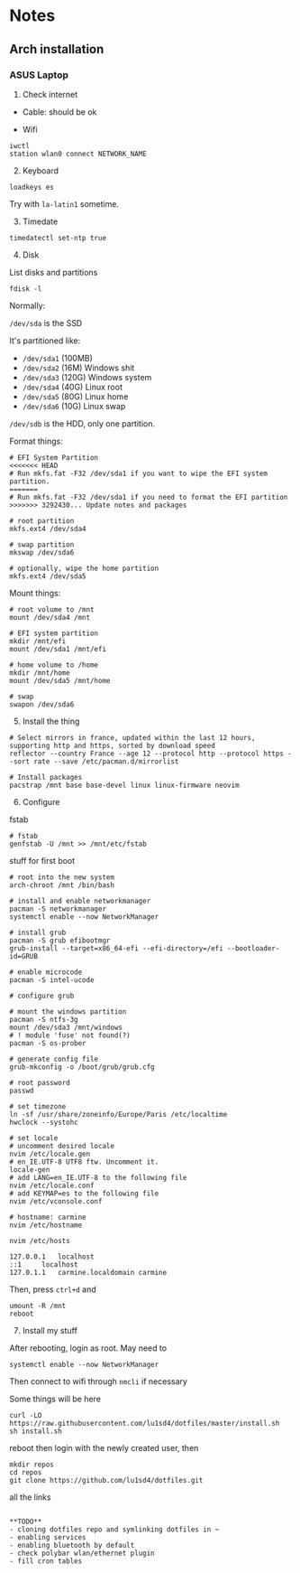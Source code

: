 # Notes

## Arch installation

### ASUS Laptop

1. Check internet

- Cable: should be ok

- Wifi

```
iwctl
station wlan0 connect NETWORK_NAME
```

2. Keyboard

```
loadkeys es
```

Try with `la-latin1` sometime.

3. Timedate

```
timedatectl set-ntp true
```

4. Disk

List disks and partitions

```
fdisk -l
```

Normally:

`/dev/sda` is the SSD

It's partitioned like:

- `/dev/sda1` (100MB) 
- `/dev/sda2` (16M) Windows shit
- `/dev/sda3` (120G) Windows system
- `/dev/sda4` (40G) Linux root
- `/dev/sda5` (80G) Linux home
- `/dev/sda6` (10G) Linux swap

`/dev/sdb` is the HDD, only one partition.

Format things:

```
# EFI System Partition
<<<<<<< HEAD
# Run mkfs.fat -F32 /dev/sda1 if you want to wipe the EFI system partition.
=======
# Run mkfs.fat -F32 /dev/sda1 if you need to format the EFI partition
>>>>>>> 3292430... Update notes and packages

# root partition
mkfs.ext4 /dev/sda4

# swap partition
mkswap /dev/sda6

# optionally, wipe the home partition
mkfs.ext4 /dev/sda5
```

Mount things:

```
# root volume to /mnt
mount /dev/sda4 /mnt

# EFI system partition
mkdir /mnt/efi
mount /dev/sda1 /mnt/efi

# home volume to /home
mkdir /mnt/home
mount /dev/sda5 /mnt/home

# swap
swapon /dev/sda6
```

5. Install the thing

```
# Select mirrors in france, updated within the last 12 hours, supporting http and https, sorted by download speed
reflector --country France --age 12 --protocol http --protocol https --sort rate --save /etc/pacman.d/mirrorlist

# Install packages
pacstrap /mnt base base-devel linux linux-firmware neovim
```

6. Configure

fstab
```
# fstab
genfstab -U /mnt >> /mnt/etc/fstab
```

stuff for first boot

```
# root into the new system
arch-chroot /mnt /bin/bash
```

```
# install and enable networkmanager
pacman -S networkmanager
systemctl enable --now NetworkManager
```

```
# install grub
pacman -S grub efibootmgr
grub-install --target=x86_64-efi --efi-directory=/efi --bootloader-id=GRUB

# enable microcode
pacman -S intel-ucode

# configure grub

# mount the windows partition
pacman -S ntfs-3g
mount /dev/sda3 /mnt/windows
# ! module 'fuse' not found(?)
pacman -S os-prober

# generate config file
grub-mkconfig -o /boot/grub/grub.cfg
```

```
# root password
passwd

# set timezone
ln -sf /usr/share/zoneinfo/Europe/Paris /etc/localtime
hwclock --systohc

# set locale
# uncomment desired locale
nvim /etc/locale.gen
# en_IE.UTF-8 UTF8 ftw. Uncomment it.
locale-gen
# add LANG=en_IE.UTF-8 to the following file
nvim /etc/locale.conf
# add KEYMAP=es to the following file
nvim /etc/vconsole.conf
```

```
# hostname: carmine
nvim /etc/hostname
```

```
nvim /etc/hosts
```

```
127.0.0.1	localhost
::1		localhost
127.0.1.1	carmine.localdomain	carmine
```

Then, press `ctrl+d` and

```
umount -R /mnt
reboot
```
7. Install my stuff

After rebooting, login as root. May need to
```
systemctl enable --now NetworkManager
```

Then connect to wifi through `nmcli` if necessary

Some things will be here
```
curl -LO https://raw.githubusercontent.com/lu1sd4/dotfiles/master/install.sh
sh install.sh
```

reboot then login with the newly created user, then

```
mkdir repos
cd repos
git clone https://github.com/lu1sd4/dotfiles.git
```

all the links
```

**TODO**
- cloning dotfiles repo and symlinking dotfiles in ~
- enabling services
- enabling bluetooth by default
- check polybar wlan/ethernet plugin
- fill cron tables